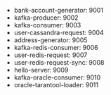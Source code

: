 - bank-account-generator: 9001
- kafka-producer: 9002
- kafka-consumer: 9003
- user-cassandra-request: 9004
- address-generator: 9005
- kafka-redis-consumer: 9006
- user-redis-request: 9007
- user-redis-request-sync: 9008
- hello-server: 9009
- kafka-oracle-consumer: 9010
- oracle-tarantool-loader: 9011